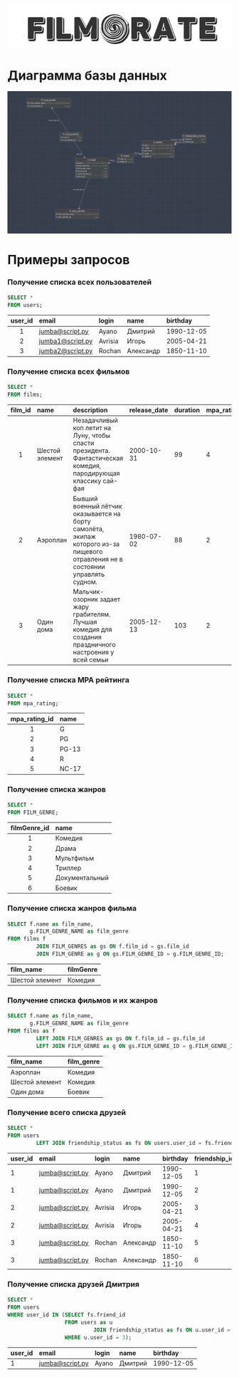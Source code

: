 <p align="center">
    <img src="./assets/images/logo.png">
</p>

# Диаграмма базы данных

![Schema image](./assets/images/schema.png)

# Примеры запросов

### Получение списка всех пользователей

```sql
SELECT *
FROM users;
```

| user\_id | email            | login   | name      | birthday   |
|:--------:|:-----------------|:--------|:----------|:-----------|
|    1     | jumba@script.py  | Ayano   | Дмитрий   | 1990-12-05 |
|    2     | jumba1@script.py | Avrisia | Игорь     | 2005-04-21 |
|    3     | jumba2@script.py | Rochan  | Александр | 1850-11-10 |

### Получение списка всех фильмов

```sql
SELECT *
FROM films;
```

| film\_id | name           | description                                                                                                                     | release\_date | duration | mpa\_rating\_id |
|:--------:|:---------------|:--------------------------------------------------------------------------------------------------------------------------------|:--------------|:---------|:----------------|
|    1     | Шестой элемент | Незадачливый коп летит на Луну, чтобы спасти президента. Фантастическая комедия, пародирующая классику сай-фая                  | 2000-10-31    | 99       | 4               |
|    2     | Аэроплан       | Бывший военный лётчик оказывается на борту самолёта, экипаж которого из-за пищевого отравления не в состоянии управлять судном. | 1980-07-02    | 88       | 2               |
|    3     | Один дома      | Мальчик-озорник задает жару грабителям. Лучшая комедия для создания праздничного настроения у всей семьи                        | 2005-12-13    | 103      | 2               |

### Получение списка MPA рейтинга

```sql
SELECT *
FROM mpa_rating;
```

| mpa\_rating\_id | name  |
|:---------------:|:------|
|        1        | G     |
|        2        | PG    |
|        3        | PG-13 |
|        4        | R     |
|        5        | NC-17 |

### Получение списка жанров

```sql
SELECT *
FROM FILM_GENRE;
```

| filmGenre\_id | name           |
|:---------:|:---------------|
|     1     | Комедия        |
|     2     | Драма          |
|     3     | Мультфильм     |
|     4     | Триллер        |
|     5     | Документальный |
|     6     | Боевик         |

### Получение списка жанров фильма

```sql
SELECT f.name as film_name,
       g.FILM_GENRE_NAME as film_genre
FROM films f
         JOIN FILM_GENRES as gs ON f.film_id = gs.film_id
         JOIN FILM_GENRE as g ON gs.FILM_GENRE_ID = g.FILM_GENRE_ID;
```

| film_name      | filmGenre |
|:---------------|:----------|
| Шестой элемент | Комедия   |

### Получение списка фильмов и их жанров

```sql
SELECT f.name as film_name,
       g.FILM_GENRE_NAME as film_genre
FROM films as f
         LEFT JOIN FILM_GENRES as gs ON f.film_id = gs.film_id
         LEFT JOIN FILM_GENRE as g ON gs.FILM_GENRE_ID = g.FILM_GENRE_ID;
```

| film_name      | film\_genre |
|:---------------|:------------|
| Аэроплан       | Комедия     |
| Шестой элемент | Комедия     |
| Один дома      | Боевик      |

### Получение всего списка друзей

```sql
SELECT *
FROM users
         LEFT JOIN friendship_status as fs ON users.user_id = fs.friend_id;
```

| user\_id | email           | login   | name      | birthday   | friendship\_id | user\_id | friend\_id | is\_confirm |
|:---------|:----------------|:--------|:----------|:-----------|:---------------|:---------|:-----------|:------------|
| 1        | jumba@script.py | Ayano   | Дмитрий   | 1990-12-05 | 1              | 1        | 2          | true        |
| 1        | jumba@script.py | Ayano   | Дмитрий   | 1990-12-05 | 2              | 1        | 3          | true        |
| 2        | jumba@script.py | Avrisia | Игорь     | 2005-04-21 | 3              | 2        | 1          | true        |
| 2        | jumba@script.py | Avrisia | Игорь     | 2005-04-21 | 4              | 2        | 3          | true        |
| 3        | jumba@script.py | Rochan  | Александр | 1850-11-10 | 5              | 3        | 1          | true        |
| 3        | jumba@script.py | Rochan  | Александр | 1850-11-10 | 6              | 3        | 2          | false       |

### Получение списка друзей Дмитрия

```sql
SELECT *
FROM users
WHERE user_id IN (SELECT fs.friend_id
                  FROM users as u
                           JOIN friendship_status as fs ON u.user_id = fs.user_id
                  WHERE u.user_id = 3);
```

| user\_id | email           | login | name    | birthday   |
|:---------|:----------------|:------|:--------|:-----------|
| 1        | jumba@script.py | Ayano | Дмитрий | 1990-12-05 |
